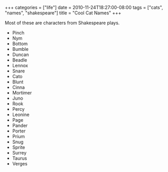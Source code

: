 +++
categories = ["life"]
date = 2010-11-24T18:27:00-08:00
tags = ["cats", "names", "shakespeare"]
title = "Cool Cat Names"
+++

Most of these are characters from Shakespeare plays.

- Pinch
- Nym
- Bottom
- Bumble
- Duncan
- Beadle
- Lennox
- Snare
- Cato
- Blunt
- Cinna
- Mortimer
- Juno
- Rook
- Percy
- Leonine
- Page
- Pander
- Porter
- Prium
- Snug
- Sprite
- Surrey
- Taurus
- Verges
